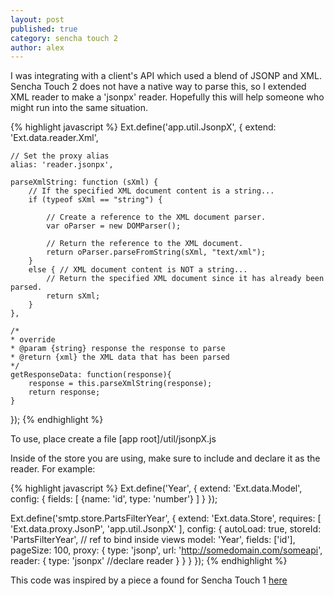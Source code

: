 ```yaml
---
layout: post
published: true
category: sencha touch 2
author: alex
---
```


I was integrating with a client's API which used a blend of JSONP and XML.  Sencha Touch 2 does not have a native way to parse this, so I extended XML reader to make a 'jsonpx' reader.  Hopefully this will help someone who might run into the same situation.

{% highlight javascript %}
Ext.define('app.util.JsonpX', {
    extend: 'Ext.data.reader.Xml',

    // Set the proxy alias
    alias: 'reader.jsonpx',

	parseXmlString: function (sXml) {
		// If the specified XML document content is a string...
		if (typeof sXml == "string") {

			// Create a reference to the XML document parser.
			var oParser = new DOMParser();

			// Return the reference to the XML document.
			return oParser.parseFromString(sXml, "text/xml");
		}
		else { // XML document content is NOT a string...
			// Return the specified XML document since it has already been parsed.
			return sXml;
		}
	},

	/*
	* override
	* @param {string} response the response to parse
	* @return {xml} the XML data that has been parsed
	*/
	getResponseData: function(response){
		response = this.parseXmlString(response);
		return response;
	}
});
{% endhighlight %}

To use, place create a file [app root]/util/jsonpX.js

Inside of the store you are using, make sure to include and declare it as the reader.  For example:

{% highlight javascript %}
Ext.define('Year', {
    extend: 'Ext.data.Model',
    config: {
        fields: [
            {name: 'id',  type: 'number'}
        ]
    }
});

Ext.define('smtp.store.PartsFilterYear', {
	extend: 'Ext.data.Store',
	requires: [
		'Ext.data.proxy.JsonP',
		'app.util.JsonpX'
	],
	config: {
		autoLoad: true,
		storeId: 'PartsFilterYear',	//	ref to bind inside views
		model: 'Year',
		fields: ['id'],
		pageSize: 100,
		proxy: {
			type: 'jsonp',
			url: 'http://somedomain.com/someapi',
			reader: {
				type: 'jsonpx'   //declare reader
			}
		}
	}
});
{% endhighlight %}

This code was inspired by a piece a found for Sencha Touch 1 [here](http://www.sencha.com/forum/showthread.php?12852-ScriptTagProxy-and-XML)